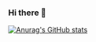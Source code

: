 ### Hi there 👋

[![Anurag's GitHub stats](https://github-readme-stats.vercel.app/api?username=BogdanBon&count_private=true&show_icons=true)](https://github.com/anuraghazra/github-readme-stats)






<!--
**BogdanBon/BogdanBon** is a ✨ _special_ ✨ repository because its `README.md` (this file) appears on your GitHub profile.

Here are some ideas to get you started:

- 🔭 I’m currently working on ...
- 🌱 I’m currently learning ...
- 👯 I’m looking to collaborate on ...
- 🤔 I’m looking for help with ...
- 💬 Ask me about ...
- 📫 How to reach me: ...
- 😄 Pronouns: ...
- ⚡ Fun fact: ...
-->
